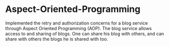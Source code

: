 # Aspect-Oriented-Programming
Implemented the retry and authorization concerns for a blog service through Aspect Oriented Programming (AOP).  The blog service allows access to and sharing of blogs. One can share his blog with others, and can share  with others the blogs he is shared with too.
